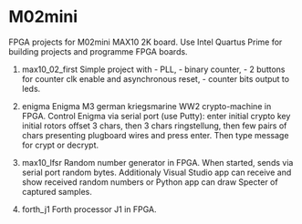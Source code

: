 # M02mini
FPGA projects for M02mini MAX10 2K board.
Use Intel Quartus Prime for building projects and programme FPGA boards.

1) max10_02_first
	Simple project with
		- PLL,
		- binary counter,
		- 2 buttons for counter clk enable and asynchronous reset,
		- counter bits output to leds.

2) enigma
	Enigma M3 german kriegsmarine WW2 crypto-machine in FPGA.
	Control Enigma via serial port (use Putty): enter initial crypto key
	initial rotors offset 3 chars, then 3 chars ringstellung, then few pairs of chars presenting plugboard wires and press enter.
	Then type message for crypt or decrypt.

3) max10_lfsr
	Random number generator in FPGA.
	When started, sends via serial port random bytes.
	Additionaly Visual Studio app can receive and show received random numbers or
	Python app can draw Specter of captured samples.

4) forth_j1
	Forth processor J1 in FPGA.


